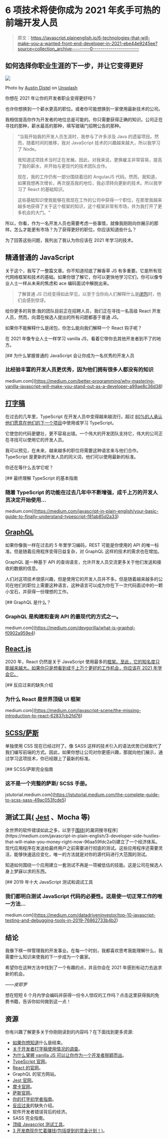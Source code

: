 # 6 项技术将使你成为 2021 年炙手可热的前端开发人员

> 原文：<https://javascript.plainenglish.io/6-technologies-that-will-make-you-a-wanted-front-end-developer-in-2021-ebe44e9245ee?source=collection_archive---------0----------------------->

## 如何选择你职业生涯的下一步，并让它变得更好

![](img/cbfc9f57289a86f6aebf0ff046e4170d.png)

Photo by [Austin Distel](https://unsplash.com/@austindistel?utm_source=medium&utm_medium=referral) on [Unsplash](https://unsplash.com?utm_source=medium&utm_medium=referral)

你想在 2021 年让你的开发者职业变得更好吗？

也许你想换到一个薪水更高的职位。或者你可能想换到一家使用最新技术的公司。

我相信提高你作为开发者的地位总是可能的。你只需要获得正确的知识。公司正在寻找的那种，薪水最高的那种，填写玻璃门招聘公告的那种。

> “当我开始我的开发人员生涯时，我参与了许多涉及 Java 的遗留项目。然而，随着时间的推移，我对 JavaScript 技术的兴趣越来越大，所以我学习了 Node。
> 
> 我知道这项技术当时正在发展。因此，对我来说，更换雇主非常容易，提高了我的薪水，并开始与更现代的技术团队合作。
> 
> 现在，我的工作仍有一部分围绕着旧的 AngularJS 代码。然而，我知道，如果我想再次增长，再次提高我的地位，我必须转向更新的技术。所以我学习了 React 的基础知识。
> 
> 这些基础知识使我能够在我现在工作的公司中获得一个职位，在那里我越来越多地获得了关于这个框架的知识，这个框架非常有市场，并为我打开了更多机会的大门。"

所以，你看，作为一名开发人员也需要考虑一些事情，就像我刚刚向你展示的那样。怎么才能更有市场？为了获得更好的职位，你应该知道些什么？

为了回答这些问题，我列出了我认为你应该在 2021 年学习的技术。

## 精通普通的 JavaScript

关于这个，我写了一整篇文章。你不知道彻底了解香草 JS 有多重要。它是所有现代网络框架和技术的基础。如果你很了解它，你可以更快地学习它们，你可以像专业人士一样从未来的焦虑和 ace 编码面试中解脱出来。

> 了解普通 JS 已经变得如此罕见，以至于当你向人们解释什么是[闭包](https://medium.com/dailyjs/i-never-understood-javascript-closures-9663703368e8)时，他们会感到惊讶。

给你更多的背景:我的团队目前正在招聘人员，我们正在寻找一名高级 React 开发人员，然而，向潜在候选人提出的所有问题都基于普通 JS。

如果你不能解释什么是闭包，你怎么能向我们解释一个 React 钩子呢？

在 2021 年像专业人士一样学习 vanilla JS，看着它带你去其他开发者到不了的地方。

[](https://medium.com/better-programming/why-mastering-vanilla-javascript-will-make-you-stand-out-as-a-developer-a99ae8c36d38) [## 为什么掌握普通的 JavaScript 会让你成为一名优秀的开发人员

### 比经验丰富的开发人员更优秀，因为他们拥有很多人都没有的知识

medium.com](https://medium.com/better-programming/why-mastering-vanilla-javascript-will-make-you-stand-out-as-a-developer-a99ae8c36d38) 

## [打字稿](https://www.typescriptlang.org/)

在过去的几年里，TypeScript 在开发人员中变得越来越流行。超过 [80%的人承认他们愿意在他们的下一个项目](https://2018.stateofjs.com/javascript-flavors/typescript/)中使用或学习 TypeScript。

它使您的代码更健壮，更不容易出错。一个伟大的开发团队支持它，伟大的公司正在寻找可以使用它的开发人员。

我可以预见，在未来，越来越多的职位将需要这种语言来与他们合作。TypeScript 是更新的开发人员的同义词，他们可以使用最新的标准。

你还在等什么去学它呢？

[](https://medium.com/javascript-in-plain-english/your-basic-guide-to-finally-understand-typescript-f81ab85d2a33) [## 最终理解 TypeScript 的基本指南

### 随着 TypeScript 的功能在过去几年中不断增强，成千上万的开发人员决定开始使用…

medium.com](https://medium.com/javascript-in-plain-english/your-basic-guide-to-finally-understand-typescript-f81ab85d2a33) 

## [GraphQL](https://graphql.org/)

如果你像我一样在过去的 5 年里学习编码，REST 可能是你使用的 API 的唯一标准。但是随着应用程序变得日益复杂，对 GraphQL 这样的技术的需求也在增加。

GraphQL 是一种基于 API 的查询语言，允许开发人员交流更多关于他们发送和接收的数据的信息。

人们对这项技术很感兴趣，但是使用它的开发人员并不多。但是随着越来越多的公司在他们的职位上需要这种语言，这种语言可以成为你在下一次代码面试中的一颗小宝石，并获得一份理想的工作。

[](https://medium.com/devgorilla/what-is-graphql-f0902a959e4) [## GraphQL 是什么？

### GraphQL 是构建和查询 API 的最现代的方式之一。

medium.com](https://medium.com/devgorilla/what-is-graphql-f0902a959e4) 

## [React.js](https://reactjs.org/)

2020 年，React 仍然是关于 JavaScript 使用最多的[框架。至此，它的知名度只能越来越大。如果你只是想看到成千上万个更好的工作机会，你应该在 2021 年学会它。](https://insights.stackoverflow.com/survey/2019)

[](https://medium.com/javascript-scene/the-missing-introduction-to-react-62837cb2fd76) [## 反应过来的缺失介绍

### 为什么 React 是世界顶级 UI 框架

medium.com](https://medium.com/javascript-scene/the-missing-introduction-to-react-62837cb2fd76) 

## [SCSS/萨斯](https://sass-lang.com/)

单独使用 CSS 现在已经过时了。像 SASS 这样的技术引入的语法优势已经取代了我们编写前端的方式。因此，如果你想让公司对你更感兴趣，那就向他们展示，通过学习这项技术，你已经跟上了最新的标准。

[](https://jstutorial.medium.com/the-complete-guide-to-scss-sass-49ac053fcde5) [## SCSS/萨斯完全指南

### 这不是一个完整的萨斯/ SCSS 手册。

jstutorial.medium.com](https://jstutorial.medium.com/the-complete-guide-to-scss-sass-49ac053fcde5) 

## 测试工具( [Jest](https://jestjs.io/) 、Mocha 等)

全世界的软件错误如此之多，以至于[围绕](https://softwaretesting.news/what-is-the-real-impact-of-software-bugs/#:~:text=Clearly%2C%20software%20bugs%20can%20hit,%242.3%20billion%20of%20shareholder%20value.)[的漏洞搜寻程序](https://medium.com/javascript-in-plain-english/3-developer-side-hustles-that-will-make-you-money-right-now-96aa59fdc2a0)建立了一个经济体系。现代应用程序在发送给最终用户之前需要进行彻底的测试。这些应用程序还需要灵活，能够快速适应变化，唯一的方法就是对你的源代码进行大范围的测试。

知道如何围绕一个应用建立一套测试不再是一项被低估的技能。这是公司在候选人身上梦寐以求的东西。

[](https://medium.com/datadriveninvestor/top-10-javascript-testing-and-debugging-tools-in-2019-76862733b4b2) [## 2019 年十大 JavaScript 测试和调试工具

### 我们都明白测试 JavaScript 代码的必要性。这是使一切正常工作的唯一方法…

medium.com](https://medium.com/datadriveninvestor/top-10-javascript-testing-and-debugging-tools-in-2019-76862733b4b2) 

## 结论

我像下棋一样管理我的开发事业。在每一个时刻，我都喜欢思考我能理解什么，我需要什么知识来使我的下一步成为一个赢家。

希望你在这种方法中找到了一个有趣的点，并且你会在 2021 年感到有动力去追求新的机会。

——*皮耶罗*

想在短短 6 个月内学会编码并获得一份令人惊叹的工作吗？点击这里获得我的免费书籍，告诉你如何做到这一点！

## 资源

你有兴趣了解更多关于你刚刚读到的内容吗？在下面找到更多资源:

*   [如果你想知道](https://medium.com/dailyjs/i-never-understood-javascript-closures-9663703368e8)什么是结束。
*   [关于开发者打字稿使用情况的调查](https://2018.stateofjs.com/javascript-flavors/typescript/)。
*   [为什么掌握 vanilla JS 可以让你作为一个开发者脱颖而出](https://medium.com/better-programming/why-mastering-vanilla-javascript-will-make-you-stand-out-as-a-developer-a99ae8c36d38)。
*   [TypeScript 官网](https://www.typescriptlang.org/)。
*   [React 的官网](https://reactjs.org/)。
*   GraphQL 的官方网站。
*   [Jest 官网](https://jestjs.io/)。
*   [摩卡官网](https://mochajs.org/)。
*   [萨斯官网](https://sass-lang.com/)。
*   [你的打字初学者指南](https://medium.com/javascript-in-plain-english/your-basic-guide-to-finally-understand-typescript-f81ab85d2a33)。
*   [反应过来](https://medium.com/javascript-scene/the-missing-introduction-to-react-62837cb2fd76)的缺失介绍。
*   软件开发者错误背后的经济。
*   SASS 完全指南。
*   [顶级 Javascript 测试工具](https://medium.com/datadriveninvestor/top-10-javascript-testing-and-debugging-tools-in-2019-76862733b4b2)。
*   [3 开发商现在忙着赚钱(包括提到的赏金计划！)](https://medium.com/javascript-in-plain-english/3-developer-side-hustles-that-will-make-you-money-right-now-96aa59fdc2a0)。